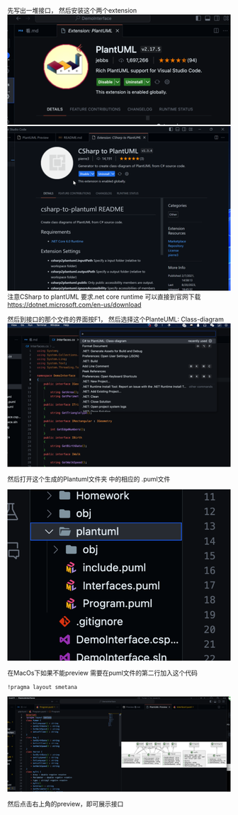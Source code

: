 先写出一堆接口，
然后安装这个两个extension
![Alt text](image-1.png)
![Alt text](image-5.png)
注意CSharp to plantUML 要求.net core runtime
可以直接到官网下载
https://dotnet.microsoft.com/en-us/download


然后到接口的那个文件的界面按F1，
然后选择这个PlanteUML: Class-diagram
![](image-2.png)

然后打开这个生成的Plantuml文件夹
中的相应的 .puml文件

![Alt text](image-3.png)

在MacOs下如果不能preview 
需要在puml文件的第二行加入这个代码 
```
!pragma layout smetana
```

![Alt text](image-4.png)


然后点击右上角的preview，即可展示接口
